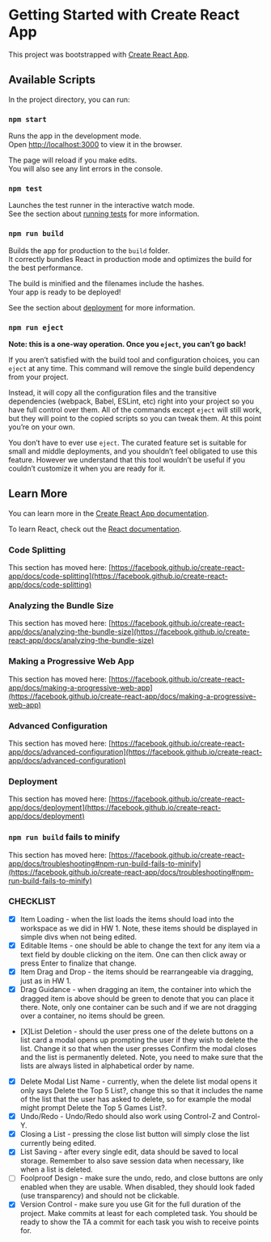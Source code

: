 # Getting Started with Create React App

This project was bootstrapped with [Create React App](https://github.com/facebook/create-react-app).

## Available Scripts

In the project directory, you can run:

### `npm start`

Runs the app in the development mode.\
Open [http://localhost:3000](http://localhost:3000) to view it in the browser.

The page will reload if you make edits.\
You will also see any lint errors in the console.

### `npm test`

Launches the test runner in the interactive watch mode.\
See the section about [running tests](https://facebook.github.io/create-react-app/docs/running-tests) for more information.

### `npm run build`

Builds the app for production to the `build` folder.\
It correctly bundles React in production mode and optimizes the build for the best performance.

The build is minified and the filenames include the hashes.\
Your app is ready to be deployed!

See the section about [deployment](https://facebook.github.io/create-react-app/docs/deployment) for more information.

### `npm run eject`

**Note: this is a one-way operation. Once you `eject`, you can’t go back!**

If you aren’t satisfied with the build tool and configuration choices, you can `eject` at any time. This command will remove the single build dependency from your project.

Instead, it will copy all the configuration files and the transitive dependencies (webpack, Babel, ESLint, etc) right into your project so you have full control over them. All of the commands except `eject` will still work, but they will point to the copied scripts so you can tweak them. At this point you’re on your own.

You don’t have to ever use `eject`. The curated feature set is suitable for small and middle deployments, and you shouldn’t feel obligated to use this feature. However we understand that this tool wouldn’t be useful if you couldn’t customize it when you are ready for it.

## Learn More

You can learn more in the [Create React App documentation](https://facebook.github.io/create-react-app/docs/getting-started).

To learn React, check out the [React documentation](https://reactjs.org/).

### Code Splitting

This section has moved here: [https://facebook.github.io/create-react-app/docs/code-splitting](https://facebook.github.io/create-react-app/docs/code-splitting)

### Analyzing the Bundle Size

This section has moved here: [https://facebook.github.io/create-react-app/docs/analyzing-the-bundle-size](https://facebook.github.io/create-react-app/docs/analyzing-the-bundle-size)

### Making a Progressive Web App

This section has moved here: [https://facebook.github.io/create-react-app/docs/making-a-progressive-web-app](https://facebook.github.io/create-react-app/docs/making-a-progressive-web-app)

### Advanced Configuration

This section has moved here: [https://facebook.github.io/create-react-app/docs/advanced-configuration](https://facebook.github.io/create-react-app/docs/advanced-configuration)

### Deployment

This section has moved here: [https://facebook.github.io/create-react-app/docs/deployment](https://facebook.github.io/create-react-app/docs/deployment)

### `npm run build` fails to minify

This section has moved here: [https://facebook.github.io/create-react-app/docs/troubleshooting#npm-run-build-fails-to-minify](https://facebook.github.io/create-react-app/docs/troubleshooting#npm-run-build-fails-to-minify)

### CHECKLIST ###

- [X] Item Loading - when the list loads the items should load into the workspace as we did in HW 1. Note, these items should be displayed in simple divs when not being edited.
- [X] Editable Items - one should be able to change the text for any item via a text field by double clicking on the item. One can then click away or press Enter to finalize that change.
- [X] Item Drag and Drop - the items should be rearrangeable via dragging, just as in HW 1.
- [X] Drag Guidance - when dragging an item, the container into which the dragged item is above should be green to denote that you can place it there. Note, only one container can be such and if we are not dragging over a container, no items should be green.
- [X]List Deletion - should the user press one of the delete buttons on a list card a modal opens up prompting the user if they wish to delete the list. Change it so that when the user presses Confirm the modal closes and the list is permanently deleted. Note, you need to make sure that the lists are always listed in alphabetical order by name.
- [X] Delete Modal List Name - currently, when the delete list modal opens it only says Delete the Top 5 List?, change this so that it includes the name of the list that the user has asked to delete, so for example the modal might prompt Delete the Top 5 Games List?.
- [X] Undo/Redo - Undo/Redo should also work using Control-Z and Control-Y.
- [X] Closing a List - pressing the close list button will simply close the list currently being edited.
- [X] List Saving - after every single edit, data should be saved to local storage. Remember to also save session data when necessary, like when a list is deleted.
- [ ] Foolproof Design - make sure the undo, redo, and close buttons are only enabled when they are usable. When disabled, they should look faded (use transparency) and should not be clickable.
- [X] Version Control - make sure you use Git for the full duration of the project. Make commits at least for each completed task. You should be ready to show the TA a commit for each task you wish to receive points for.
